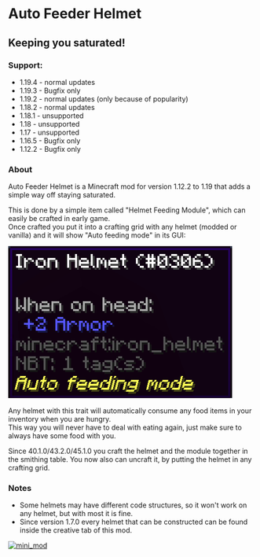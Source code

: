 # Auto Feeder Helmet
## Keeping you saturated!

### Support:
- 1.19.4 - normal updates
- 1.19.3 - Bugfix only
- 1.19.2 - normal updates (only because of popularity)
- 1.18.2 - normal updates
- 1.18.1 - unsupported
- 1.18 - unsupported
- 1.17 - unsupported
- 1.16.5 - Bugfix only
- 1.12.2 - Bugfix only

### About
Auto Feeder Helmet is a Minecraft mod for version 1.12.2 to 1.19 that adds a simple way off staying saturated.

This is done by a simple item called "Helmet Feeding Module", which can easily be crafted in early game.  
Once crafted you put it into a crafting grid with any helmet (modded or vanilla) and it will show "Auto feeding mode" in its GUI:

![helmet_tooltip](https://raw.githubusercontent.com/canitzp/FeederHelmet/master/readme/helmet_tooltip.png)

Any helmet with this trait will automatically consume any food items in your inventory when you are hungry.  
This way you will never have to deal with eating again,  just make sure to always have some food with you.

Since 40.1.0/43.2.0/45.1.0 you craft the helmet and the module together in the smithing table. You now also can uncraft it, by putting the helmet in any crafting grid.

### Notes
- Some helmets may have different code structures, so it won't work on any helmet, but with most it is fine.
- Since version 1.7.0 every helmet that can be constructed can be found inside the creative tab of this mod.

[![mini_mod](https://canitzp.de/minimod_logo.png)](https://canitzp.de/minimod.html)